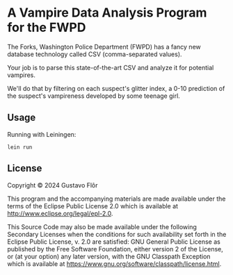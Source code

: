 # A Vampire Data Analysis Program for the FWPD

The Forks, Washington Police Department (FWPD) has a fancy new database technology called CSV (comma-separated values). 

Your job is to parse this state-of-the-art CSV and analyze it for potential vampires. 

We'll do that by filtering on each suspect's glitter index, a 0-10 prediction of the suspect's vampireness developed by some teenage girl.

## Usage

Running with Leiningen:

```shell
lein run
```

## License

Copyright © 2024 Gustavo Flôr

This program and the accompanying materials are made available under the
terms of the Eclipse Public License 2.0 which is available at
http://www.eclipse.org/legal/epl-2.0.

This Source Code may also be made available under the following Secondary
Licenses when the conditions for such availability set forth in the Eclipse
Public License, v. 2.0 are satisfied: GNU General Public License as published by
the Free Software Foundation, either version 2 of the License, or (at your
option) any later version, with the GNU Classpath Exception which is available
at https://www.gnu.org/software/classpath/license.html.
